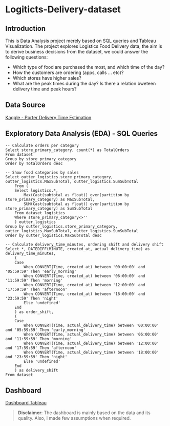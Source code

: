 # Logiticts-Delivery-dataset

## Introduction

This is Data Analysis project merely based on SQL queries and Tableau Visualization. The project explores Logistics Food Delivery data, the aim is to derive business decisions from the dataset, we could answer the following questions:
* Which type of food are purchased the most, and which time of the day?
* How the customers are ordering (apps, calls ... etc)?
* Which stores have higher sales?
* What are the peak times during the day? Is there a relation bweteen delivery time and peak hours?

## Data Source

[Kaggle - Porter Delivery Time Estimation](https://www.kaggle.com/datasets/ranitsarkar01/porter-delivery-time-estimation)


## Exploratory Data Analysis (EDA) - SQL Queries

```
-- Calculate orders per category
Select store_primary_category, count(*) as TotalOrders
From dataset
Group by store_primary_category
Order by TotalOrders desc
```

```
-- Show food categories by sales 
Select outter_logistics.store_primary_category, outter_logistics.MaxSubTotal, outter_logistics.SumSubTotal
	From (
	Select logistics.*,
		Max(Cast(subtotal as float)) over(partition by store_primary_category) as MaxSubTotal,
		SUM(Cast(subtotal as float)) over(partition by store_primary_category) as SumSubTotal
	From dataset logistics 
	Where store_primary_category<>''
	) outter_logistics
Group by outter_logistics.store_primary_category, outter_logistics.MaxSubTotal, outter_logistics.SumSubTotal
Order by outter_logistics.MaxSubTotal desc
```

```
-- Calculate delivery_time_minutes, ordering shift and delivery shift
Select *, DATEDIFF(MINUTE, created_at, actual_delivery_time) as delivery_time_minutes,
	(
	Case
		When CONVERT(Time, created_at) between '00:00:00' and '05:59:59' Then 'early_morning'
		When CONVERT(Time, created_at) between '06:00:00' and '11:59:59' Then 'morning'
		When CONVERT(Time, created_at) between '12:00:00' and '17:59:59' Then 'afternoon'
		When CONVERT(Time, created_at) between '18:00:00' and '23:59:59' Then 'night'
		Else 'undefined'
	End
	) as order_shift,
	(
	Case
		When CONVERT(Time, actual_delivery_time) between '00:00:00' and '05:59:59' Then 'early_morning'
		When CONVERT(Time, actual_delivery_time) between '06:00:00' and '11:59:59' Then 'morning'
		When CONVERT(Time, actual_delivery_time) between '12:00:00' and '17:59:59' Then 'afternoon'
		When CONVERT(Time, actual_delivery_time) between '18:00:00' and '23:59:59' Then 'night'
		Else 'undefined'
	End
	) as delivery_shift
From dataset
```

## Dashboard
[Dashboard Tableau](https://public.tableau.com/views/Logistics_DashBoard/Dashboard2?:language=en-US&:display_count=n&:origin=viz_share_link)

> **Disclaimer**: The dashboard is mainly based on the data and its quality. Also, I made few assumptions when required.
